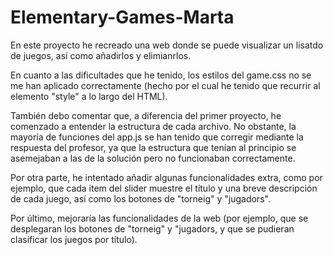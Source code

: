 # Elementary-Games-Marta

En este proyecto he recreado una web donde se puede visualizar un lisatdo de juegos, así como añadirlos y elimianrlos.

En cuanto a las dificultades que he tenido, los estilos del game.css no se me han aplicado correctamente (hecho por el cual he tenido que recurrir al elemento "style" a lo largo del HTML).

También debo comentar que, a diferencia del primer proyecto, he comenzado a entender la estructura de cada archivo. No obstante, la mayoría de funciones del app.js se han tenido que corregir mediante la respuesta del profesor, ya que la estructura que tenían al principio se asemejaban a las de la solución pero no funcionaban correctamente.

Por otra parte, he intentado añadir algunas funcionalidades extra, como por ejemplo, que cada item del slider muestre el título y una breve descripción de cada juego, así como los botones de "torneig" y "jugadors".

Por último, mejoraría las funcionalidades de la web (por ejemplo, que se desplegaran los botones de "torneig" y "jugadors, y que se pudieran clasificar los juegos por título).